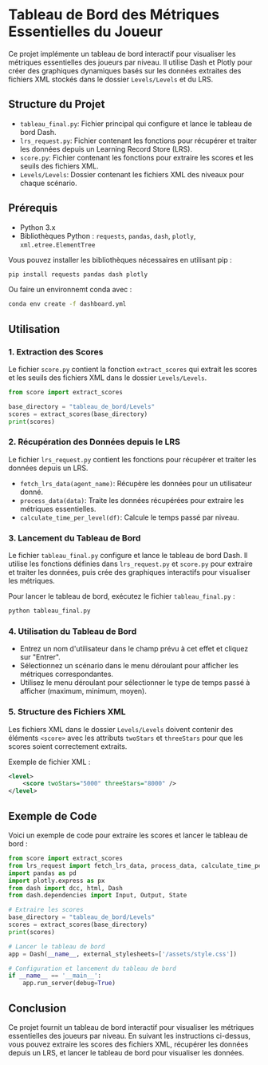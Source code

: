 # Tableau de Bord des Métriques Essentielles du Joueur

Ce projet implémente un tableau de bord interactif pour visualiser les métriques essentielles des joueurs par niveau. Il utilise Dash et Plotly pour créer des graphiques dynamiques basés sur les données extraites des fichiers XML stockés dans le dossier `Levels/Levels` et du LRS.

## Structure du Projet

- `tableau_final.py`: Fichier principal qui configure et lance le tableau de bord Dash.
- `lrs_request.py`: Fichier contenant les fonctions pour récupérer et traiter les données depuis un Learning Record Store (LRS).
- `score.py`: Fichier contenant les fonctions pour extraire les scores et les seuils des fichiers XML.
- `Levels/Levels`: Dossier contenant les fichiers XML des niveaux pour chaque scénario.

## Prérequis

- Python 3.x
- Bibliothèques Python : `requests`, `pandas`, `dash`, `plotly`, `xml.etree.ElementTree`

Vous pouvez installer les bibliothèques nécessaires en utilisant pip :

```bash
pip install requests pandas dash plotly
```

Ou faire un environnemt conda avec :

```bash
conda env create -f dashboard.yml
```

## Utilisation

### 1. Extraction des Scores

Le fichier `score.py` contient la fonction `extract_scores` qui extrait les scores et les seuils des fichiers XML dans le dossier `Levels/Levels`.

```python
from score import extract_scores

base_directory = "tableau_de_bord/Levels"
scores = extract_scores(base_directory)
print(scores)
```

### 2. Récupération des Données depuis le LRS

Le fichier `lrs_request.py` contient les fonctions pour récupérer et traiter les données depuis un LRS.

- `fetch_lrs_data(agent_name)`: Récupère les données pour un utilisateur donné.
- `process_data(data)`: Traite les données récupérées pour extraire les métriques essentielles.
- `calculate_time_per_level(df)`: Calcule le temps passé par niveau.

### 3. Lancement du Tableau de Bord

Le fichier `tableau_final.py` configure et lance le tableau de bord Dash. Il utilise les fonctions définies dans `lrs_request.py` et `score.py` pour extraire et traiter les données, puis crée des graphiques interactifs pour visualiser les métriques.

Pour lancer le tableau de bord, exécutez le fichier `tableau_final.py` :

```bash
python tableau_final.py
```

### 4. Utilisation du Tableau de Bord

- Entrez un nom d'utilisateur dans le champ prévu à cet effet et cliquez sur "Entrer".
- Sélectionnez un scénario dans le menu déroulant pour afficher les métriques correspondantes.
- Utilisez le menu déroulant pour sélectionner le type de temps passé à afficher (maximum, minimum, moyen).

### 5. Structure des Fichiers XML

Les fichiers XML dans le dossier `Levels/Levels` doivent contenir des éléments `<score>` avec les attributs `twoStars` et `threeStars` pour que les scores soient correctement extraits.

Exemple de fichier XML :

```xml
<level>
    <score twoStars="5000" threeStars="8000" />
</level>
```

## Exemple de Code

Voici un exemple de code pour extraire les scores et lancer le tableau de bord :

```python
from score import extract_scores
from lrs_request import fetch_lrs_data, process_data, calculate_time_per_level
import pandas as pd
import plotly.express as px
from dash import dcc, html, Dash
from dash.dependencies import Input, Output, State

# Extraire les scores
base_directory = "tableau_de_bord/Levels"
scores = extract_scores(base_directory)
print(scores)

# Lancer le tableau de bord
app = Dash(__name__, external_stylesheets=['/assets/style.css'])

# Configuration et lancement du tableau de bord
if __name__ == '__main__':
    app.run_server(debug=True)
```

## Conclusion

Ce projet fournit un tableau de bord interactif pour visualiser les métriques essentielles des joueurs par niveau. En suivant les instructions ci-dessus, vous pouvez extraire les scores des fichiers XML, récupérer les données depuis un LRS, et lancer le tableau de bord pour visualiser les données.
